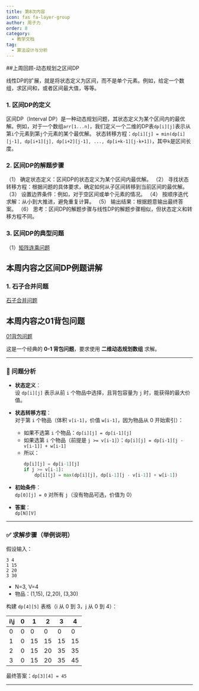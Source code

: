 ```yaml
---
title: 第8次内容
icon: fas fa-layer-group
author: 周子力
order: 8
category:
  - 教学文档
tag:
  - 算法设计与分析
---
```


##上周回顾-动态规划之区间DP

线性DP的扩展，就是将状态定义为区间，而不是单个元素。例如，给定一个数组，求区间和，或者区间最大值，等等。
### 1. 区间DP的定义
区间DP（Interval DP）是一种动态规划问题，其状态定义为某个区间内的最优解。例如，对于一个数组`arr[1...n]`，我们定义一个二维的DP表`dp[i][j]`表示从第`i`个元素到第`j`个元素的某个最优解。
状态转移方程：`dp[i][j] = min(dp[i][j-1], dp[i+1][j], dp[i+2][j-1], ..., dp[i+k-1][j-k+1])`，其中`k`是区间长度。
### 2. 区间DP的解题步骤
（1）   确定状态定义：区间DP的状态定义为某个区间内最优解。
（2）   寻找状态转移方程：根据问题的具体要求，确定如何从子区间转移到当前区间的最优解。
（3）   设置边界条件：例如，对于空区间或单个元素的情况。
（4）   按顺序迭代求解：从小到大推进，避免重复计算。
（5）   输出结果：根据题意输出最终答案。
（6）   思考：区间DP的解题步骤与线性DP的解题步骤相似，但状态定义和转移方程不同。

### 3. 区间DP的典型问题

（1）[矩阵连乘问题](../动态规划/矩阵连乘.md)


## 本周内容之区间DP例题讲解

### 1. 石子合并问题


[石子合并问题](../动态规划/石子合并.md)


## 本周内容之01背包问题

[01背包问题](../动态规划/01背包问题.md)


这是一个经典的 **0-1 背包问题**，要求使用 **二维动态规划数组** 求解。

---

### 🧠 问题分析

- **状态定义**：  
  设 `dp[i][j]` 表示从前 `i` 个物品中选择，且背包容量为 `j` 时，能获得的最大价值。

- **状态转移方程**：  
  对于第 `i` 个物品（体积 `v[i-1]`，价值 `w[i-1]`，因为物品从 0 开始索引）：
  - 如果不选第 `i` 个物品：`dp[i][j] = dp[i-1][j]`
  - 如果选第 `i` 个物品（前提是 `j >= v[i-1]`）：`dp[i][j] = dp[i-1][j - v[i-1]] + w[i-1]`
  - 所以：
    ```python
    dp[i][j] = dp[i-1][j]
    if j >= v[i-1]:
        dp[i][j] = max(dp[i][j], dp[i-1][j - v[i-1]] + w[i-1])
    ```

- **初始条件**：  
  `dp[0][j] = 0` 对所有 `j`（没有物品可选，价值为 0）

- **答案**：  
  `dp[N][V]`

---

### ✅ 求解步骤（举例说明）

假设输入：
```
3 4
1 15
2 20
3 30
```

- N=3, V=4
- 物品：(1,15), (2,20), (3,30)

构建 `dp[4][5]` 表格（i 从 0 到 3，j 从 0 到 4）：

| i\j | 0 | 1 | 2 | 3 | 4 |
|-----|---|---|---|---|---|
| 0   | 0 | 0 | 0 | 0 | 0 |
| 1   | 0 |15 |15 |15 |15 |
| 2   | 0 |15 |20 |35 |35 |
| 3   | 0 |15 |20 |35 |45 |

最终答案：`dp[3][4] = 45`

---

